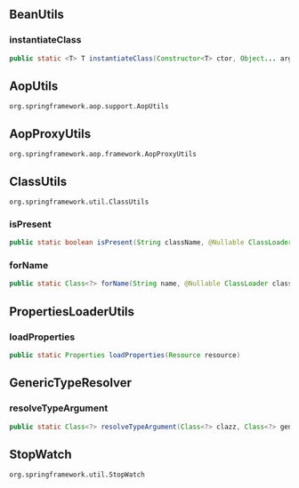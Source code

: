 

## BeanUtils

### instantiateClass

```java
public static <T> T instantiateClass(Constructor<T> ctor, Object... args) throws BeanInstantiationException
```



## AopUtils

`org.springframework.aop.support.AopUtils`

## AopProxyUtils

`org.springframework.aop.framework.AopProxyUtils`

## ClassUtils

`org.springframework.util.ClassUtils`

### isPresent

```java
public static boolean isPresent(String className, @Nullable ClassLoader classLoader)
```

### forName

```java
public static Class<?> forName(String name, @Nullable ClassLoader classLoader)
```



## PropertiesLoaderUtils

### loadProperties

```java
public static Properties loadProperties(Resource resource)
```



## GenericTypeResolver

### resolveTypeArgument

```java
public static Class<?> resolveTypeArgument(Class<?> clazz, Class<?> genericIfc)
```



## StopWatch

`org.springframework.util.StopWatch`